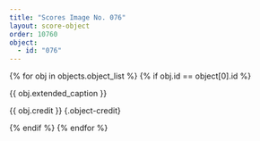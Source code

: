 ```yaml
---
title: "Scores Image No. 076"
layout: score-object
order: 10760
object:
  - id: "076"
---
```


{% for obj in objects.object_list %}
{% if obj.id == object[0].id %}

{{ obj.extended_caption }}

{{ obj.credit }} {.object-credit}

{% endif %}
{% endfor %}
